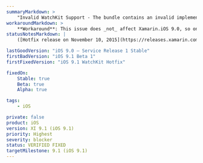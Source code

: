 ```yaml
---
summaryMarkdown: >
    "Invalid WatchKit Support - The bundle contains an invalid implementation of WatchKit. The app may have been built or signed with non-compliant or pre-release tools." when attempting to submit a WatchKit (watchOS 1) app to the App Store. This issue is under active investigation for a fix.
workaroundMarkdown: >
    **Workaround**: This issue does _not_ affect Xamarin.iOS 9.0, so one possible temporary workaround is to [downgrade Xcode](https://kb.xamarin.com/customer/en/portal/articles/2024338-how-can-i-downgrade-xcode-) to 7.0 and [downgrade Xamarin.iOS](https://kb.xamarin.com/customer/en/portal/articles/1699777-how-do-i-downgrade-to-an-older-version-of-xamarin-) to 9.0.
statusNotesMarkdown: |
    ([Hotfix release on November 10, 2015](https://releases.xamarin.com/stable-release-xamarin-ios-hotfix-for-watchos-1-submission/).)

lastGoodVersion: "iOS 9.0 – Service Release 1 Stable"
firstBadVersion: "iOS 9.1 Beta 1"
firstFixedVersion: "iOS 9.1 WatchKit Hotfix"

fixedOn:
    Stable: true
    Beta: true
    Alpha: true

tags:
    - iOS

private: false
product: iOS
version: XI 9.1 (iOS 9.1)
priority: Highest
severity: blocker
status: VERIFIED FIXED
targetMilestone: 9.1 (iOS 9.1)
---
```

